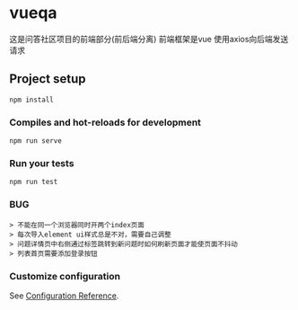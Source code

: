 # vueqa
这是问答社区项目的前端部分(前后端分离)
前端框架是vue
使用axios向后端发送请求
## Project setup
```
npm install
```

### Compiles and hot-reloads for development
```
npm run serve
```

### Run your tests
```
npm run test
```

### BUG
```
> 不能在同一个浏览器同时开两个index页面
> 每次导入element ui样式总是不对，需要自己调整
> 问题详情页中右侧通过标签跳转到新问题时如何刷新页面才能使页面不抖动
> 列表首页需要添加登录按钮
```

### Customize configuration
See [Configuration Reference](https://cli.vuejs.org/config/).
